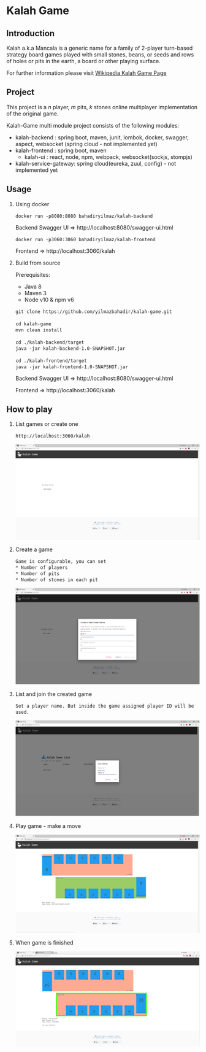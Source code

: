 # Kalah Game


## Introduction


Kalah a.k.a Mancala is a generic name for a family of 2-player turn-based strategy board games played with small stones,
beans, or seeds and rows of holes or pits in the earth, a board or other playing surface.

For further information please visit [Wikipedia Kalah Game Page](https://en.wikipedia.org/wiki/Kalah)


## Project


This project is a *n* player, *m* pits, *k* stones online multiplayer implementation of the original game.

Kalah-Game multi module project consists of the following modules:

* kalah-backend : spring boot, maven, junit, lombok, docker, swagger, aspect, websocket (spring cloud - not implemented yet)
* kalah-frontend : spring boot, maven
    * kalah-ui : react, node, npm, webpack, websocket(sockjs, stompjs)
* kalah-service-gateway: spring cloud(eureka, zuul, config) - not implemented yet


## Usage


1. Using docker

    ```
    docker run -p8080:8080 bahadiryilmaz/kalah-backend
    ```

    Backend Swagger UI => http://localhost:8080/swagger-ui.html

    ```
    docker run -p3060:3060 bahadiryilmaz/kalah-frontend
    ```

    Frontend => http://localhost:3060/kalah

2. Build from source

    Prerequisites:
    * Java 8
    * Maven 3
    * Node v10 & npm v6



    ```
    git clone https://github.com/yilmazbahadir/kalah-game.git

    cd kalah-game
    mvn clean install

    cd ./kalah-backend/target
    java -jar kalah-backend-1.0-SNAPSHOT.jar

    cd ./kalah-frontend/target
    java -jar kalah-frontend-1.0-SNAPSHOT.jar
    ```

    Backend Swagger UI => http://localhost:8080/swagger-ui.html
    
    Frontend => http://localhost:3060/kalah


## How to play


1. List games or create one

    ```
    http://localhost:3060/kalah
    ```

    ![No game found! Create Game](/images/no_game_found.PNG)

2. Create a game

   ```
   Game is configurable, you can set
   * Number of players
   * Number of pits
   * Number of stones in each pit
   ```
   
   ![Create new Game](/images/create_new_game.PNG)

3. List and join the created game

    ```
    Set a player name. But inside the game assigned player ID will be used.
    ```
    ![Join Game](/images/join_game.PNG)

4. Play game - make a move

    ![Play Game](/images/play_game.PNG)
    
5. When game is finished

    ![Game is finished](/images/game_finished.PNG)

